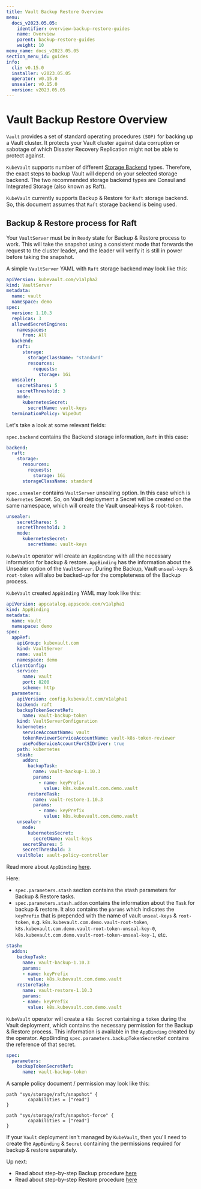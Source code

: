 ```yaml
---
title: Vault Backup Restore Overview
menu:
  docs_v2023.05.05:
    identifier: overview-backup-restore-guides
    name: Overview
    parent: backup-restore-guides
    weight: 10
menu_name: docs_v2023.05.05
section_menu_id: guides
info:
  cli: v0.15.0
  installer: v2023.05.05
  operator: v0.15.0
  unsealer: v0.15.0
  version: v2023.05.05
---
```


# Vault Backup Restore Overview

`Vault` provides a set of standard operating procedures `(SOP)` for backing up a Vault cluster. It protects your Vault cluster
against data corruption or sabotage of which Disaster Recovery Replication might not be able to protect against.

`KubeVault` supports number of different [Storage Backend](/docs/v2023.05.05/concepts/vault-server-crds/storage/overview) types. Therefore, the exact steps to backup Vault will depend on your
selected storage backend. The two recommended storage backend types are Consul and Integrated Storage 
(also known as Raft). 

`KubeVault` currently supports Backup & Restore for `Raft` storage backend. So, this document assumes that `Raft` storage backend is being used. 

## Backup & Restore process for Raft

Your `VaultServer` must be in `Ready` state for Backup & Restore process to work. This will take the snapshot
using a consistent mode that forwards the request to the cluster leader, and the leader will verify it is still
in power before taking the snapshot.

A simple `VaultServer` YAML with `Raft` storage backend may look like this:

```yaml
apiVersion: kubevault.com/v1alpha2
kind: VaultServer
metadata:
  name: vault
  namespace: demo
spec:
  version: 1.10.3
  replicas: 3
  allowedSecretEngines:
    namespaces:
      from: All
  backend:
    raft:
      storage:
        storageClassName: "standard"
        resources:
          requests:
            storage: 1Gi
  unsealer:
    secretShares: 5
    secretThreshold: 3
    mode:
      kubernetesSecret:
        secretName: vault-keys
  terminationPolicy: WipeOut
```

Let's take a look at some relevant fields:

`spec.backend` contains the Backend storage information, `Raft` in this case:

```yaml
backend:
  raft:
    storage:
      resources:
        requests:
          storage: 1Gi
      storageClassName: standard
```

`spec.unsealer` contains `VaultServer` unsealing option. In this case which is `Kubernetes` Secret. So, on Vault deployment
a Secret will be created on the same namespace, which will create the Vault unseal-keys & root-token.

```yaml
unsealer:
    secretShares: 5
    secretThreshold: 3
    mode:
      kubernetesSecret:
        secretName: vault-keys
```

`KubeVault` operator will create an `AppBinding` with all the necessary information for backup & restore.
`AppBinding` has the information about the Unsealer option of the `VaultServer`. During the Backup,
Vault `unseal-keys` & `root-token` will also be backed-up for the completeness of the Backup process. 

`KubeVault` created `AppBinding` YAML may look like this:

```yaml
apiVersion: appcatalog.appscode.com/v1alpha1
kind: AppBinding
metadata:
  name: vault
  namespace: demo
spec:
  appRef:
    apiGroup: kubevault.com
    kind: VaultServer
    name: vault
    namespace: demo
  clientConfig:
    service:
      name: vault
      port: 8200
      scheme: http
  parameters:
    apiVersion: config.kubevault.com/v1alpha1
    backend: raft
    backupTokenSecretRef:
      name: vault-backup-token
    kind: VaultServerConfiguration
    kubernetes:
      serviceAccountName: vault
      tokenReviewerServiceAccountName: vault-k8s-token-reviewer
      usePodServiceAccountForCSIDriver: true
    path: kubernetes
    stash:
      addon:
        backupTask:
          name: vault-backup-1.10.3
          params:
            - name: keyPrefix
              value: k8s.kubevault.com.demo.vault
        restoreTask:
          name: vault-restore-1.10.3
          params:
            - name: keyPrefix
              value: k8s.kubevault.com.demo.vault
    unsealer:
      mode:
        kubernetesSecret:
          secretName: vault-keys
      secretShares: 5
      secretThreshold: 3
    vaultRole: vault-policy-controller
```

Read more about `AppBinding` [here](/docs/v2023.05.05/concepts/vault-server-crds/appbinding).

Here:
- `spec.parameters.stash` section contains the stash parameters for Backup & Restore tasks. 
- `spec.parameters.stash.addon` contains the information about the `Task` for backup & restore. 
It also contains the `params` which indicates the `keyPrefix` that is prepended with the name of vault `unseal-keys` & `root-token`, e.g. `k8s.kubevault.com.demo.vault-root-token`, 
`k8s.kubevault.com.demo.vault-root-token-unseal-key-0`, `k8s.kubevault.com.demo.vault-root-token-unseal-key-1`, etc.

```yaml
stash:
  addon:
    backupTask:
      name: vault-backup-1.10.3
      params:
      - name: keyPrefix
        value: k8s.kubevault.com.demo.vault
    restoreTask:
      name: vault-restore-1.10.3
      params:
      - name: keyPrefix
        value: k8s.kubevault.com.demo.vault
```


`KubeVault` operator will create a `K8s Secret` containing a `token` during the Vault deployment, which contains the necessary permission
for the Backup & Restore process. This information is available in the `AppBinding` created by the operator. AppBinding
`spec.parameters.backupTokenSecretRef` contains the reference of that secret.

```yaml
spec:
  parameters:
    backupTokenSecretRef:
      name: vault-backup-token

```

A sample policy document / permission may look like this:

```hcl
path "sys/storage/raft/snapshot" {
        capabilities = ["read"]
}

path "sys/storage/raft/snapshot-force" {
        capabilities = ["read"]
}
```

If your `Vault` deployment isn't managed by `KubeVault`, then you'll need to create the `AppBinding` & `Secret` containing 
the permissions required for backup & restore separately.

Up next:
- Read about step-by-step Backup procedure [here](/docs/v2023.05.05/guides/backup-restore/backup)
- Read about step-by-step Restore procedure [here](/docs/v2023.05.05/guides/backup-restore/restore)

